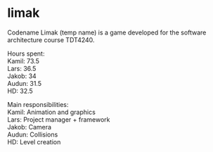 limak
=====

Codename Limak (temp name) is a game developed for the software architecture course TDT4240.

Hours spent:<br>
Kamil: 73.5<br>
Lars: 36.5<br>
Jakob: 34<br>
Audun: 31.5<br>
HD: 32.5

Main responsibilities:<br>
Kamil: Animation and graphics<br>
Lars: Project manager + framework<br>
Jakob: Camera<br>
Audun: Collisions<br>
HD: Level creation
